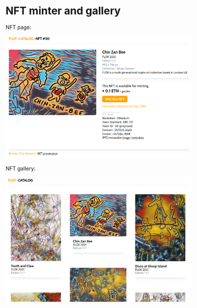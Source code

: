 # NFT minter and gallery
NFT page:

![NFT display/minting page](/docs/images/nft-agent-01.png?raw=true "NFT display/minting page")

NFT gallery:

![NFT gallery page](/docs/images/nft-agent-02.png?raw=true "NFT gallery page")

